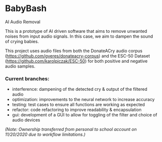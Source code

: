 # BabyBash
AI Audio Removal

This is a prototype of AI driven software that aims to remove unwanted noises from input audio signals.  In this case, we aim to dampen the sound of crying babies.

This project uses audio files from both the DonateACry audio corpus (https://github.com/gveres/donateacry-corpus) and the ESC-50 Dataset (https://github.com/karolpiczak/ESC-50) for both positive and negative audio samples.

### Current branches:
  - interference: dampening of the detected cry & output of the filtered audio
  - optimization: improvements to the neural network to increase accuracy
  - testing: test cases to ensure all functions are working as expected
  - refactor: code refactoring to improve readability & encapsulation
  - gui: development of a GUI to allow for toggling of the filter and choice of audio devices

*(Note: Ownership transferred from personal to school account on 11/20/2020 due to workflow limitations.)*
